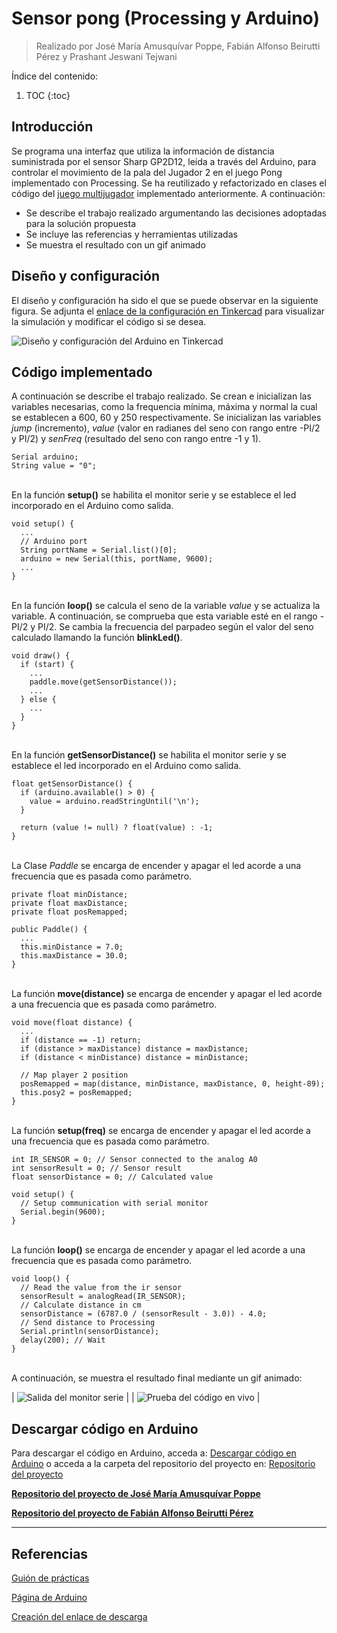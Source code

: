 # Sensor pong (Processing y Arduino)
> Realizado por José María Amusquívar Poppe, Fabián Alfonso Beirutti Pérez y Prashant Jeswani Tejwani

Índice del contenido:

1. TOC
{:toc}

## Introducción
Se programa una interfaz que utiliza la información de distancia suministrada por el sensor Sharp GP2D12, leída a través del Arduino, para controlar el movimiento de la pala del Jugador 2 en el juego Pong implementado con Processing. Se ha reutilizado y refactorizado en clases el código del [juego multijugador](https://prashant-jt.github.io/My-Processing-Book/2021/02/09/pong.html) implementado anteriormente. A continuación:

* Se describe el trabajo realizado argumentando las decisiones adoptadas para la solución propuesta
* Se incluye las referencias y herramientas utilizadas
* Se muestra el resultado con un gif animado

## Diseño y configuración 

El diseño y configuración ha sido el que se puede observar en la siguiente figura. Se adjunta el <a href=" https://www.tinkercad.com/things/cknacAsoMJE">enlace de la configuración en Tinkercad</a> para visualizar la simulación y modificar el código si se desea.

![](/My-Processing-Book/images/sensor_pong/sensor-pong-tinkercard.PNG "Diseño y configuración del Arduino en Tinkercad")

## Código implementado

A continuación se describe el trabajo realizado. Se crean e inicializan las variables necesarias, como la frequencia mínima, máxima y normal la cual se establecen a 600, 60 y 250 respectivamente. Se inicializan las variables *jump* (incremento), *value* (valor en radianes del seno con rango entre -PI/2 y PI/2) y *senFreq* (resultado del seno con rango entre -1 y 1). 

    Serial arduino;
    String value = "0";

<br>En la función **setup()** se habilita el monitor serie y se establece el led incorporado en el Arduino como salida.
    
    void setup() {
      ...
      // Arduino port
      String portName = Serial.list()[0];
      arduino = new Serial(this, portName, 9600);
      ...
    }

<br>En la función **loop()** se calcula el seno de la variable *value* y se actualiza la variable. A continuación, se comprueba que esta variable esté en el rango -PI/2 y PI/2. Se cambia la frecuencia del parpadeo según el valor del seno calculado llamando la función **blinkLed()**.

    void draw() {
      if (start) {
        ...
        paddle.move(getSensorDistance());
        ...
      } else {
        ...
      }
    }
    
<br>En la función **getSensorDistance()** se habilita el monitor serie y se establece el led incorporado en el Arduino como salida.
    
    float getSensorDistance() {
      if (arduino.available() > 0) {
        value = arduino.readStringUntil('\n');
      }

      return (value != null) ? float(value) : -1;
    }
    
<br>La Clase *Paddle* se encarga de encender y apagar el led acorde a una frecuencia que es pasada como parámetro. 
    
    private float minDistance;
    private float maxDistance;
    private float posRemapped;
    
    public Paddle() {
      ...
      this.minDistance = 7.0;
      this.maxDistance = 30.0;
    }
      
<br>La función **move(distance)** se encarga de encender y apagar el led acorde a una frecuencia que es pasada como parámetro. 

    void move(float distance) {
      ...
      if (distance == -1) return;    
      if (distance > maxDistance) distance = maxDistance;
      if (distance < minDistance) distance = minDistance;
    
      // Map player 2 position 
      posRemapped = map(distance, minDistance, maxDistance, 0, height-89);
      this.posy2 = posRemapped;
    }

<br>La función **setup(freq)** se encarga de encender y apagar el led acorde a una frecuencia que es pasada como parámetro. 
      
    int IR_SENSOR = 0; // Sensor connected to the analog A0
    int sensorResult = 0; // Sensor result
    float sensorDistance = 0; // Calculated value

    void setup() {
      // Setup communication with serial monitor
      Serial.begin(9600);
    }

<br>La función **loop()** se encarga de encender y apagar el led acorde a una frecuencia que es pasada como parámetro. 

    void loop() {
      // Read the value from the ir sensor
      sensorResult = analogRead(IR_SENSOR);
      // Calculate distance in cm
      sensorDistance = (6787.0 / (sensorResult - 3.0)) - 4.0;
      // Send distance to Processing
      Serial.println(sensorDistance);
      delay(200); // Wait
    } 
      
<br>A continuación, se muestra el resultado final mediante un gif animado: 

| ![](/My-Processing-Book/images/blink_led/blink-led-serial-demo.gif "Salida del monitor serie") |
| ![](https://media.giphy.com/media/xx9DkkDZIqvtpPQFNa/giphy.gif "Prueba del código en vivo") |


## Descargar código en Arduino
Para descargar el código en Arduino, acceda a: <a href="https://downgit.github.io/#/home?url=https://github.com/Prashant-JT/My-Processing-Book/tree/master/projects/blink_led">Descargar código en Arduino</a> o acceda a la carpeta del repositorio del proyecto en: <a href="https://github.com/Prashant-JT/My-Processing-Book/tree/master/projects/blink_led">Repositorio del proyecto</a>

<a href="https://josemap-99.github.io/2021/05/08/blink_led.html"><b>Repositorio del proyecto de José María Amusquívar Poppe</b></a>

<a href="#"><b>Repositorio del proyecto de Fabián Alfonso Beirutti Pérez</b></a>

---

## Referencias

[Guión de prácticas](https://ncvt-aep.ulpgc.es/cv/ulpgctp21/pluginfile.php/412240/mod_resource/content/37/CIU_Pr_cticas.pdf)

[Página de Arduino](https://www.arduino.cc/)

[Creación del enlace de descarga](https://downgit.github.io/#/home)
